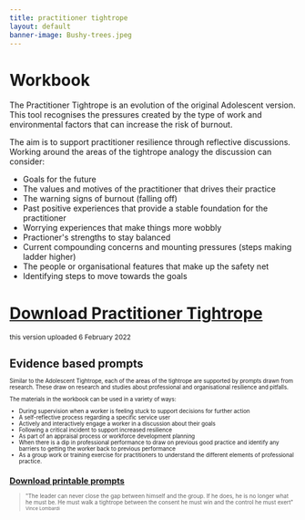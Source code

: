 ```yaml
---
title: practitioner tightrope
layout: default
banner-image: Bushy-trees.jpeg
---
```


# Workbook

The Practitioner Tightrope is an evolution of the original Adolescent version. This tool recognises the pressures created by the type of work and environmental factors that can increase the risk of burnout.  

The aim is to support practitioner resilience through reflective discussions. Working around the areas of the tightrope analogy the discussion can consider:

  - Goals for the future
  - The values and motives of the practitioner that drives their practice
  - The warning signs of burnout (falling off)
  - Past positive experiences that provide a stable foundation for the practitioner
  - Worrying experiences that make things more wobbly
  - Practioner's strengths to stay balanced
  - Current compounding concerns and mounting pressures (steps making ladder higher)
  - The people or organisational features that make up the safety net
  - Identifying steps to move towards the goals

# [Download Practitioner Tightrope]
<small>this version uploaded 6 February 2022<small>

# Evidence based prompts

Similar to the Adolescent Tightrope, each of the areas of the tightrope are supported by prompts drawn from research. These draw on research and studies about professional and organisational resilience and pitfalls. 

The materials in the workbook can be used in a variety of ways:

-	During supervision when a worker is feeling stuck to support decisions for further action
-	A self-reflective process regarding a specific service user
-	Actively and interactively engage a worker in a discussion about their goals
-	Following a critical incident to support increased resilience
-	As part of an appraisal process or workforce development planning
-	When there is a dip in professional performance to draw on previous good practice and identify any barriers to getting the worker back to previous performance
-	As a group work or training exercise for practitioners to understand the different elements of professional practice.
  
## [Download printable prompts]

> "The leader can never close the gap between himself and the group. If he does, he is no longer what he must be. He must walk a tightrope between the consent he must win and the control he must exert"
> <small>Vince Lombardi</small>

[download practitioner tightrope]: downloads/Practitioner.pdf
[download printable prompts]: downloads/CardsP.pdf
